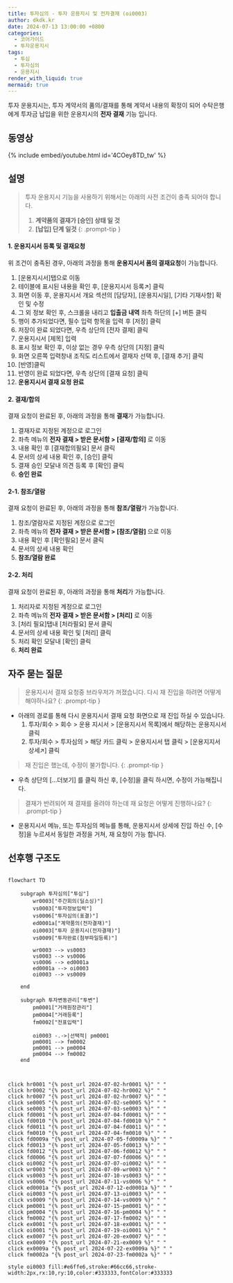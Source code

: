 ```yaml
---
title: 투자심의 - 투자 운용지시 및 전자결재 (oi0003)
author: dkdk.kr
date: 2024-07-13 13:00:00 +0800
categories:
  - 코어가이드
  - 투자운용지시
tags:
  - 투심
  - 투자심의
  - 운용지시
render_with_liquid: true
mermaid: true
---
```

투자 운용지시는,
투자 계약서의 품의/결재를 통해 계약서 내용의 확정이 되어
수탁은행에게 투자금 납입을 위한 운용지시의 **전자 결재** 기능 입니다.
## 동영상

{% include embed/youtube.html id='4COey8TD_tw' %}

## 설명
> 투자 운용지시 기능을 사용하기 위해서는 아래의 사전 조건이 충족 되어야 합니다.
> 1. **계약품의 결재가 [승인] 상태 일 것**
> 2. **[납입] 단계 일것**
> {: .prompt-tip }
#### 1. 운용지시서 등록 및 결재요청
위 조건이 충족된 경우, 아래의 과정을 통해
**운용지시서 품의 결재요청**이 가능합니다.

1. [운용지시서]탭으로 이동
2. 테이블에 표시된 내용을 확인 후, [운용지시서 등록↗] 클릭
3. 화면 이동 후, 운용지시서 개요 섹션의 [담당자], [운용지시일], [기타 기재사항] 확인 및 수정
4. 그 외 정보 확인 후, 스크롤을 내리고 **입출금 내역** 좌측 하단의 [+] 버튼 클릭
5. 행이 추가되었다면, 필수 입력 항목을 입력 후 [저장] 클릭
6. 저장이 완료 되었다면, 우측 상단의 [전자 결재] 클릭
7. 운용지시서 [제목] 입력
8. 표시 정보 확인 후, 이상 없는 경우 우측 상단의 [지정] 클릭
9. 화면 오른쪽 입력창내 조직도 리스트에서 결재자 선택 후, [결재 추가] 클릭
10. [반영]클릭
11. 반영이 완료 되었다면, 우측 상단의 [결재 요청] 클릭
12. **운용지시서 결재 요청 완료**

#### 2. 결재/합의
결재 요청이 완료된 후, 아래의 과정을 통해
**결재**가 가능합니다.

1. 결재자로 지정된 계정으로 로그인
2. 좌측 메뉴의 **전자 결재 > 받은 문서함 > [결재/합의]** 로 이동
3. 내용 확인 후 [결재합의필요] 문서 클릭
4. 문서의 상세 내용 확인 후, [승인] 클릭
5. 결재 승인 모달내 의견 등록 후 [확인] 클릭
6. **승인 완료**
#### 2-1. 참조/열람
결재 요청이 완료된 후, 아래의 과정을 통해
**참조/열람**가 가능합니다.

1. 참조/열람자로 지정된 계정으로 로그인
2. 좌측 메뉴의 **전자 결재 > 받은 문서함 > [참조/열람]** 으로 이동
3. 내용 확인 후 [확인필요] 문서 클릭
4. 문서의 상세 내용 확인
5. **참조/열람 완료**

#### 2-2. 처리
결재 요청이 완료된 후, 아래의 과정을 통해
**처리**가 가능합니다.

1. 처리자로 지정된 계정으로 로그인
2. 좌측 메뉴의 **전자 결재 > 받은 문서함 > [처리]** 로 이동
3. [처리 필요]탭내 [처라필요] 문서 클릭
4. 문서의 상세 내용 확인 및 [처리] 클릭
5. 처리 확인 모달내 [확인] 클릭
6. **처리 완료**



## 자주 묻는 질문

> 운용지시서 결재 요청중 브라우저가 꺼졌습니다. 다시 재 진입을 하려면 어떻게 해야하나요?
{: .prompt-tip }

- 아래의 경로를 통해 다시 운용지시서 결재 요청 화면으로 재 진입 하실 수 있습니다.
	1. 투자/회수 > 회수 > 운용 지시서 > [운용지시서 목록]에서 해당하는 운용지시서 클릭
	2. 투자/회수 > 투자심의 > 해당 카드 클릭 > 운용지시서 탭 클릭 > [운용지지서 상세↗] 클릭

> 재 진입은 했는데, 수정이 불가합니다.
{: .prompt-tip }

- 우측 상단의 […더보기] 를 클릭 하신 후, [수정]을 클릭 하시면, 수정이 가능해집니다.

> 결재가 반려되어 재 결재를 올려야 하는데 재 요청은 어떻게 진행하나요?
{: .prompt-tip }

- 운용지시서 메뉴, 또는 투자심의 메뉴를 통해, 운용지시서 상세에 진입 하신 수, [수정]을 누르셔서 동일한 과정을 거쳐, 재 요청이 가능 합니다.

## 선후행 구조도

```mermaid

flowchart TD

    subgraph 투자심의["투심"]
        wr0003["주간회의(딜소싱)"]
        vs0003["투자정보입력"]
        vs0006["투자심의(표결)"]
        ed0001a["계약품의(전자결재)"]
        oi0003["투자 운용지시(전자결재)"]
        vs0009["투자완료(첨부파일등록)"]

        wr0003 --> vs0003
        vs0003 --> vs0006
        vs0006 --> ed0001a
        ed0001a --> oi0003
        oi0003 --> vs0009

    end

    subgraph 투자변동관리["투변"]
        pm0001["거래원장관리"]
        pm0004["거래등록"]
        fm0002["전표입력"]

        oi0003 -.->|선택적| pm0001
        pm0001 --> fm0002
        pm0001 --> pm0004
        pm0004 --> fm0002
    end


    
click hr0001 "{% post_url 2024-07-02-hr0001 %}" " "
click hr0002 "{% post_url 2024-07-02-hr0002 %}" " "
click hr0007 "{% post_url 2024-07-02-hr0007 %}" " "
click se0005 "{% post_url 2024-07-02-se0005 %}" " "
click se0003 "{% post_url 2024-07-03-se0003 %}" " "
click fd0001 "{% post_url 2024-07-04-fd0001 %}" " "
click fd0010 "{% post_url 2024-07-04-fd0010 %}" " "
click fd0011 "{% post_url 2024-07-04-fd0011 %}" " "
click fm0010 "{% post_url 2024-07-04-fm0010 %}" " "
click fd0009a "{% post_url 2024-07-05-fd0009a %}" " "
click fd0013 "{% post_url 2024-07-05-fd0013 %}" " "
click fd0012 "{% post_url 2024-07-06-fd0012 %}" " "
click fd0006 "{% post_url 2024-07-07-fd0006 %}" " "
click oi0002 "{% post_url 2024-07-07-oi0002 %}" " "
click wr0003 "{% post_url 2024-07-09-wr0003 %}" " "
click vs0003 "{% post_url 2024-07-10-vs0003 %}" " "
click vs0006 "{% post_url 2024-07-11-vs0006 %}" " "
click ed0001a "{% post_url 2024-07-12-ed0001a %}" " "
click oi0003 "{% post_url 2024-07-13-oi0003 %}" " "
click vs0009 "{% post_url 2024-07-14-vs0009 %}" " "
click pm0001 "{% post_url 2024-07-15-pm0001 %}" " "
click pm0004 "{% post_url 2024-07-16-pm0004 %}" " "
click fm0002 "{% post_url 2024-07-17-fm0002 %}" " "
click ex0001 "{% post_url 2024-07-18-ex0001 %}" " "
click oi0001 "{% post_url 2024-07-19-oi0001 %}" " "
click ex0007 "{% post_url 2024-07-20-ex0007 %}" " "
click ex0009 "{% post_url 2024-07-21-ex0009 %}" " "
click ex0009a "{% post_url 2024-07-22-ex0009a %}" " "
click fm0002a "{% post_url 2024-07-23-fm0002a %}" " "

style oi0003 fill:#e6ffe6,stroke:#66cc66,stroke-width:2px,rx:10,ry:10,color:#333333,fontColor:#333333


```
